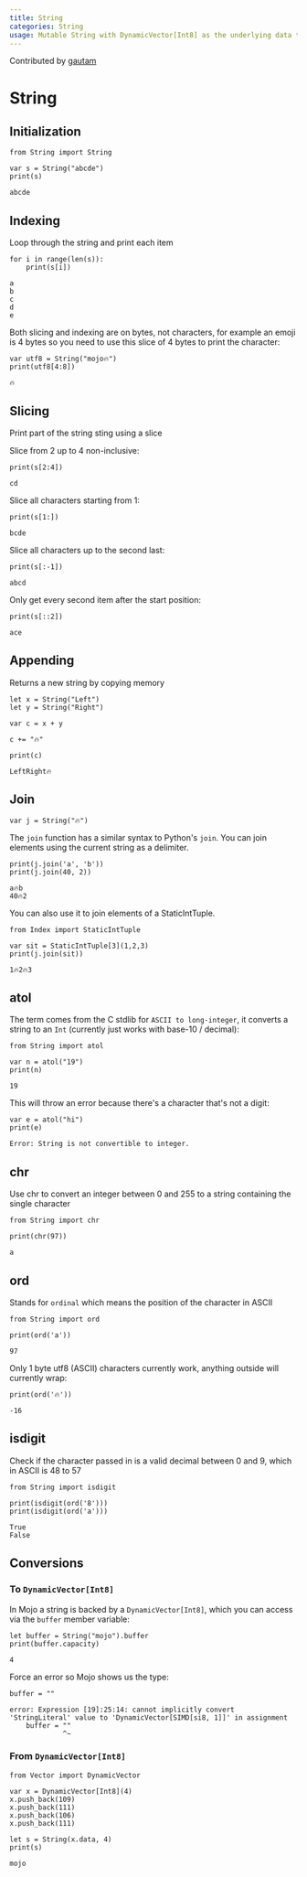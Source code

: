 ```yaml
---
title: String
categories: String
usage: Mutable String with DynamicVector[Int8] as the underlying data type
---
```


Contributed by [gautam](https://github.com/gautam-e)

# String

## Initialization


```mojo :no-line-numbers 
from String import String

var s = String("abcde")
print(s)
```

    abcde


## Indexing

Loop through the string and print each item


```mojo :no-line-numbers 
for i in range(len(s)):
    print(s[i])
```

    a
    b
    c
    d
    e


Both slicing and indexing are on bytes, not characters, for example an emoji is 4 bytes so you need to use this slice of 4 bytes to print the character:


```mojo :no-line-numbers 
var utf8 = String("mojo🔥")
print(utf8[4:8])
```

    🔥


## Slicing

Print part of the string sting using a slice

Slice from 2 up to 4 non-inclusive:


```mojo :no-line-numbers 
print(s[2:4]) 
```

    cd


Slice all characters starting from 1:


```mojo :no-line-numbers 
print(s[1:]) 
```

    bcde


Slice all characters up to the second last:


```mojo :no-line-numbers 
print(s[:-1]) 
```

    abcd


Only get every second item after the start position:


```mojo :no-line-numbers 
print(s[::2]) 
```

    ace


## Appending
Returns a new string by copying memory


```mojo :no-line-numbers 
let x = String("Left")
let y = String("Right")

var c = x + y

c += "🔥"

print(c)
```

    LeftRight🔥


## Join


```mojo :no-line-numbers 
var j = String("🔥")
```

The `join` function has a similar syntax to Python's `join`. You can join elements using the current string as a delimiter.


```mojo :no-line-numbers 
print(j.join('a', 'b'))
print(j.join(40, 2))
```

    a🔥b
    40🔥2


You can also use it to join elements of a StaticIntTuple.


```mojo :no-line-numbers 
from Index import StaticIntTuple

var sit = StaticIntTuple[3](1,2,3)
print(j.join(sit))
```

    1🔥2🔥3


## atol
The term comes from the C stdlib for `ASCII to long-integer`, it converts a string to an `Int` (currently just works with base-10 / decimal):


```mojo :no-line-numbers 
from String import atol

var n = atol("19")
print(n)
```

    19


This will throw an error because there's a character that's not a digit:


```mojo :no-line-numbers 
var e = atol("hi")
print(e)
```

    Error: String is not convertible to integer.


## chr
Use chr to convert an integer between 0 and 255 to a string containing the single character


```mojo :no-line-numbers 
from String import chr

print(chr(97))
```

    a


## ord
Stands for `ordinal` which means the position of the character in ASCII


```mojo :no-line-numbers 
from String import ord

print(ord('a'))
```

    97


Only 1 byte utf8 (ASCII) characters currently work, anything outside will currently wrap:


```mojo :no-line-numbers 
print(ord('🔥'))
```

    -16


## isdigit
Check if the character passed in is a valid decimal between 0 and 9, which in ASCII is 48 to 57


```mojo :no-line-numbers 
from String import isdigit

print(isdigit(ord('8')))
print(isdigit(ord('a')))
```

    True
    False


## Conversions
### To `DynamicVector[Int8]`


In Mojo a string is backed by a `DynamicVector[Int8]`, which you can access via the `buffer` member variable:


```mojo :no-line-numbers 
let buffer = String("mojo").buffer
print(buffer.capacity)
```

    4


Force an error so Mojo shows us the type:


```mojo :no-line-numbers 
buffer = ""
```

    error: Expression [19]:25:14: cannot implicitly convert 'StringLiteral' value to 'DynamicVector[SIMD[si8, 1]]' in assignment
        buffer = ""
                 ^~
    


### From `DynamicVector[Int8]`


```mojo :no-line-numbers 
from Vector import DynamicVector

var x = DynamicVector[Int8](4)
x.push_back(109)
x.push_back(111)
x.push_back(106)
x.push_back(111)

let s = String(x.data, 4)
print(s)
```

    mojo


<CommentService />
